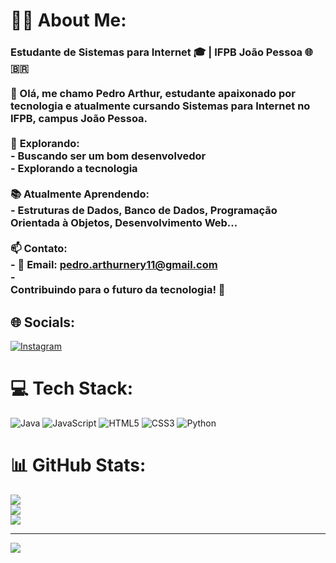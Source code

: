 # 🧑‍💼 About Me:
### Estudante de Sistemas para Internet 🎓 | IFPB João Pessoa 🌐 🇧🇷<br><br>👋 Olá, me chamo Pedro Arthur, estudante apaixonado por tecnologia e atualmente cursando Sistemas para Internet no IFPB, campus João Pessoa.<br><br>🔭 **Explorando:**<br>- Buscando ser um bom desenvolvedor<br>- Explorando a tecnologia<br><br>📚 **Atualmente Aprendendo:**<br>- Estruturas de Dados, Banco de Dados, Programação Orientada à Objetos, Desenvolvimento Web...<br><br>📫 **Contato:**<br>- 📧 Email: pedro.arthurnery11@gmail.com <br>-<br>Contribuindo para o futuro da tecnologia! 🌟<br>


## 🌐 Socials:
[![Instagram](https://img.shields.io/badge/Instagram-%23E4405F.svg?logo=Instagram&logoColor=white)](https://instagram.com/https://www.instagram.com/arthurnery07/) 

# 💻 Tech Stack:
![Java](https://img.shields.io/badge/java-%23ED8B00.svg?style=for-the-badge&logo=openjdk&logoColor=white) ![JavaScript](https://img.shields.io/badge/javascript-%23323330.svg?style=for-the-badge&logo=javascript&logoColor=%23F7DF1E) ![HTML5](https://img.shields.io/badge/html5-%23E34F26.svg?style=for-the-badge&logo=html5&logoColor=white) ![CSS3](https://img.shields.io/badge/css3-%231572B6.svg?style=for-the-badge&logo=css3&logoColor=white) ![Python](https://img.shields.io/badge/python-3670A0?style=for-the-badge&logo=python&logoColor=ffdd54)
# 📊 GitHub Stats:
![](https://github-readme-stats.vercel.app/api?username=Pedr04rthur&theme=react&hide_border=true&include_all_commits=true&count_private=false)<br/>
![](https://github-readme-streak-stats.herokuapp.com/?user=Pedr04rthur&theme=react&hide_border=true)<br/>
![](https://github-readme-stats.vercel.app/api/top-langs/?username=Pedr04rthur&theme=react&hide_border=true&include_all_commits=true&count_private=false&layout=compact)

---
[![](https://visitcount.itsvg.in/api?id=Pedr04rthur&icon=0&color=0)](https://visitcount.itsvg.in)

<!-- Proudly created with GPRM ( https://gprm.itsvg.in ) -->

